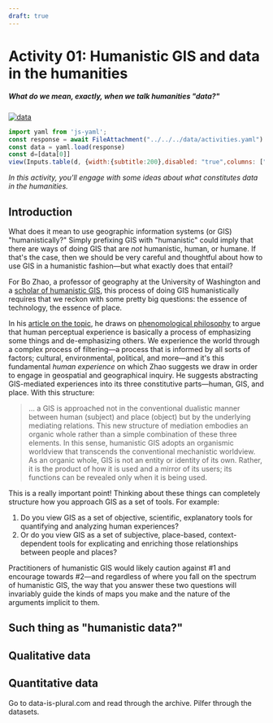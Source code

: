 ```yaml
---
draft: true
---
```


<script type="module" src="../../../assets/js/script.js"></script>

# Activity 01: Humanistic GIS and data in the humanities

##### *What do we mean, exactly, when we talk humanities "data?"*

<div class="intro">

[![data](https://repository.library.northeastern.edu/downloads/neu:bz60zj82h?datastream_id=thumbnail_5)](https://repository.library.northeastern.edu/files/neu:bz60zj49g)


```js
import yaml from 'js-yaml';
const response = await FileAttachment("../../../data/activities.yaml").text()
const data = yaml.load(response)
const d=[data[0]]
view(Inputs.table(d, {width:{subtitle:200},disabled: "true",columns: ["subtitle","assigned","due"],header: {subtitle: "Activity",assigned: "Assigned",due: "Due"}}))
```

*In this activity, you'll engage with some ideas about what constitutes data in the humanities.*

</div>

## Introduction

What does it mean to use geographic information systems (or GIS) "humanistically?" Simply prefixing GIS with "humanistic" could imply that there are ways of doing GIS that are *not* humanistic, human, or humane. If that's the case, then we should be very careful and thoughtful about how to use GIS in a humanistic fashion—but what exactly does that entail?

For Bo Zhao, a professor of geography at the University of Washington and a [scholar of humanistic GIS](https://geography.washington.edu/research/publications/humanistic-gis), this process of doing GIS humanistically requires that we reckon with some pretty big questions: the essence of technology, the essence of place.

In his [article on the topic](http://doi.org/10.1080/24694452.2021.2004875), he draws on [phenomological philosophy](https://en.wikipedia.org/wiki/Phenomenology_(philosophy)) to argue that human perceptual experience is basically a process of emphasizing some things and de-emphasizing others. We experience the world through a complex process of filtering—a process that is informed by all sorts of factors; cultural, environmental, political, and more—and it's this fundamental *human experience* on which Zhao suggests we draw in order to engage in geospatial and geographical inquiry. He suggests abstracting GIS-mediated experiences into its three constitutive parts—human, GIS, and place. With this structure:

> ... a GIS is approached not in the conventional dualistic manner between human (subject) and place (object) but by the underlying mediating relations. This new structure of mediation embodies an organic whole rather than a simple combination of these three elements. In this sense, humanistic GIS adopts an organismic worldview that transcends the conventional mechanistic worldview. As an organic whole, GIS is not an entity or identity of its own. Rather, it is the product of how it is used and a mirror of its users; its functions can be revealed only when it is being used.

This is a really important point! Thinking about these things can completely structure how you approach GIS as a set of tools. For example:

1. Do you view GIS as a set of objective, scientific, explanatory tools for quantifying and analyzing human experiences?
2. Or do you view GIS as a set of subjective, place-based, context-dependent tools for explicating and enriching those relationships between people and places?

Practitioners of humanistic GIS would likely caution against #1 and encourage towards #2—and regardless of where you fall on the spectrum of humanistic GIS, the way that you answer these two questions will invariably guide the kinds of maps you make and the nature of the arguments implicit to them.

## Such thing as "humanistic data?"



## Qualitative data

## Quantitative data

Go to data-is-plural.com and read through the archive. Pilfer through the datasets. 